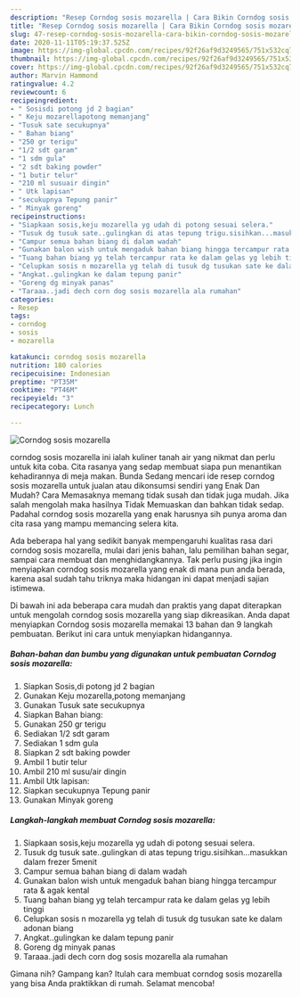 ```yaml
---
description: "Resep Corndog sosis mozarella | Cara Bikin Corndog sosis mozarella Yang Bisa Manjain Lidah"
title: "Resep Corndog sosis mozarella | Cara Bikin Corndog sosis mozarella Yang Bisa Manjain Lidah"
slug: 47-resep-corndog-sosis-mozarella-cara-bikin-corndog-sosis-mozarella-yang-bisa-manjain-lidah
date: 2020-11-11T05:19:37.525Z
image: https://img-global.cpcdn.com/recipes/92f26af9d3249565/751x532cq70/corndog-sosis-mozarella-foto-resep-utama.jpg
thumbnail: https://img-global.cpcdn.com/recipes/92f26af9d3249565/751x532cq70/corndog-sosis-mozarella-foto-resep-utama.jpg
cover: https://img-global.cpcdn.com/recipes/92f26af9d3249565/751x532cq70/corndog-sosis-mozarella-foto-resep-utama.jpg
author: Marvin Hammond
ratingvalue: 4.2
reviewcount: 6
recipeingredient:
- " Sosisdi potong jd 2 bagian"
- " Keju mozarellapotong memanjang"
- "Tusuk sate secukupnya"
- " Bahan biang"
- "250 gr terigu"
- "1/2 sdt garam"
- "1 sdm gula"
- "2 sdt baking powder"
- "1 butir telur"
- "210 ml susuair dingin"
- " Utk lapisan"
- "secukupnya Tepung panir"
- " Minyak goreng"
recipeinstructions:
- "Siapkaan sosis,keju mozarella yg udah di potong sesuai selera."
- "Tusuk dg tusuk sate..gulingkan di atas tepung trigu.sisihkan...masukkan dalam frezer 5menit"
- "Campur semua bahan biang di dalam wadah"
- "Gunakan balon wish untuk mengaduk bahan biang hingga tercampur rata &amp; agak kental"
- "Tuang bahan biang yg telah tercampur rata ke dalam gelas yg lebih tinggi"
- "Celupkan sosis n mozarella yg telah di tusuk dg tusukan sate ke dalam adonan biang"
- "Angkat..gulingkan ke dalam tepung panir"
- "Goreng dg minyak panas"
- "Taraaa..jadi dech corn dog sosis mozarella ala rumahan"
categories:
- Resep
tags:
- corndog
- sosis
- mozarella

katakunci: corndog sosis mozarella 
nutrition: 180 calories
recipecuisine: Indonesian
preptime: "PT35M"
cooktime: "PT46M"
recipeyield: "3"
recipecategory: Lunch

---
```



![Corndog sosis mozarella](https://img-global.cpcdn.com/recipes/92f26af9d3249565/751x532cq70/corndog-sosis-mozarella-foto-resep-utama.jpg)


corndog sosis mozarella ini ialah kuliner tanah air yang nikmat dan perlu untuk kita coba. Cita rasanya yang sedap membuat siapa pun menantikan kehadirannya di meja makan.
Bunda Sedang mencari ide resep corndog sosis mozarella untuk jualan atau dikonsumsi sendiri yang Enak Dan Mudah? Cara Memasaknya memang tidak susah dan tidak juga mudah. Jika salah mengolah maka hasilnya Tidak Memuaskan dan bahkan tidak sedap. Padahal corndog sosis mozarella yang enak harusnya sih punya aroma dan cita rasa yang mampu memancing selera kita.

Ada beberapa hal yang sedikit banyak mempengaruhi kualitas rasa dari corndog sosis mozarella, mulai dari jenis bahan, lalu pemilihan bahan segar, sampai cara membuat dan menghidangkannya. Tak perlu pusing jika ingin menyiapkan corndog sosis mozarella yang enak di mana pun anda berada, karena asal sudah tahu triknya maka hidangan ini dapat menjadi sajian istimewa.




Di bawah ini ada beberapa cara mudah dan praktis yang dapat diterapkan untuk mengolah corndog sosis mozarella yang siap dikreasikan. Anda dapat menyiapkan Corndog sosis mozarella memakai 13 bahan dan 9 langkah pembuatan. Berikut ini cara untuk menyiapkan hidangannya.

<!--inarticleads1-->

##### Bahan-bahan dan bumbu yang digunakan untuk pembuatan Corndog sosis mozarella:

1. Siapkan  Sosis,di potong jd 2 bagian
1. Gunakan  Keju mozarella,potong memanjang
1. Gunakan Tusuk sate secukupnya
1. Siapkan  Bahan biang:
1. Gunakan 250 gr terigu
1. Sediakan 1/2 sdt garam
1. Sediakan 1 sdm gula
1. Siapkan 2 sdt baking powder
1. Ambil 1 butir telur
1. Ambil 210 ml susu/air dingin
1. Ambil  Utk lapisan:
1. Siapkan secukupnya Tepung panir
1. Gunakan  Minyak goreng




<!--inarticleads2-->

##### Langkah-langkah membuat Corndog sosis mozarella:

1. Siapkaan sosis,keju mozarella yg udah di potong sesuai selera.
1. Tusuk dg tusuk sate..gulingkan di atas tepung trigu.sisihkan...masukkan dalam frezer 5menit
1. Campur semua bahan biang di dalam wadah
1. Gunakan balon wish untuk mengaduk bahan biang hingga tercampur rata &amp; agak kental
1. Tuang bahan biang yg telah tercampur rata ke dalam gelas yg lebih tinggi
1. Celupkan sosis n mozarella yg telah di tusuk dg tusukan sate ke dalam adonan biang
1. Angkat..gulingkan ke dalam tepung panir
1. Goreng dg minyak panas
1. Taraaa..jadi dech corn dog sosis mozarella ala rumahan




Gimana nih? Gampang kan? Itulah cara membuat corndog sosis mozarella yang bisa Anda praktikkan di rumah. Selamat mencoba!
